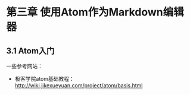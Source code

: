 # 第三章 使用Atom作为Markdown编辑器
## 3.1 Atom入门
一些参考网站：
- 极客学院atom基础教程：
http://wiki.jikexueyuan.com/project/atom/basis.html
